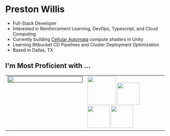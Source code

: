 # Preston Willis
- Full-Stack Developer
- Interested in Reinforcement Learning, DevOps, Typescript, and Cloud Computing
- Currently building [Cellular Automata](https://www.techtarget.com/searchenterprisedesktop/definition/cellular-automaton#:~:text=A%20cellular%20automaton%20(CA)%20is,the%20states%20of%20neighboring%20cells.) compute shaders in Unity
- Learning Bitbucket CD Pipelines and Cluster Deployment Optimization
- Based in Dallas, TX

## I'm Most Proficient with ...

  <table cellpadding="0">
  <tr style="padding: 0">
    <!-- GitHub Stats Card -->  
    <td valign="top" width="50%" >  
      <a href="">
        <img align="top" width="100%" src="https://github-readme-stats.vercel.app/api/top-langs/?username=preston-willis&exclude_repo=Bipedal-Walker,Saltie,RLBot-Neuroevolution,CordCoin,Lidar-Script&layout=pie&hide=css,c&theme=tokyonight&hide_border=true" />
      </a>
    </td>
    <!-- GitHub Top Language Card -->
    <td valign="top">
      <img height="90" src="https://skillicons.dev/icons?i=ts,py,postgres,kubernetes,aws"/>
      <img height="70" src="https://skillicons.dev/icons?i=react,flask,graphql,apollo,django,prisma"/>
      <img height="70" src="https://skillicons.dev/icons?i=nodejs,nextjs,docker,githubactions,expressjs,arduino"/>
      <img height="70" src="https://skillicons.dev/icons?i=cpp,raspberrypi,tensorflow,pytorch,unity,vim"/>
    </td>
  </tr>
</table>
